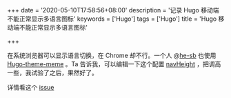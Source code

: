 +++
date = '2020-05-10T17:58:56+08:00'
description = '记录 Hugo 移动端不能正常显示多语言图标'
keywords = ['Hugo']
tags = ['Hugo']
title = 'Hugo 移动端不能正常显示多语言图标'

+++

在系统浏览器可以显示语言切换，在 Chrome 却不行。一个人 @[he-sb](https://github.com/he-sb) 也使用 [Hugo-theme-meme](https://github.com/reuixiy/hugo-theme-meme) 。Ta 告诉我，可以编辑一下这个配置 [navHeight](https://github.com/reuixiy/hugo-theme-meme/blob/master/config-examples/en/config.toml#L262) ，把调高一些，我试验了之后，果然好了。

详情看这个 [issue](https://github.com/reuixiy/hugo-theme-meme/issues/128)
